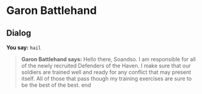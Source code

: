 # Garon Battlehand
## Dialog

**You say:** `hail`



>**Garon Battlehand says:** Hello there, Soandso. I am responsible for all of the newly recruited Defenders of the Haven. I make sure that our soldiers are trained well and ready for any conflict that may present itself. All of those that pass though my training exercises are sure to be the best of the best.
end

